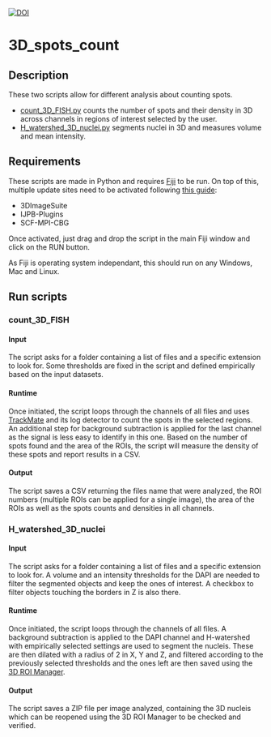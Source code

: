 [![DOI](https://zenodo.org/badge/DOI/10.5281/zenodo.7037853.svg)](https://doi.org/10.5281/zenodo.7037853)

# 3D_spots_count

## Description

These two scripts allow for different analysis about counting spots.

* [count_3D_FISH.py](https://github.com/imcf-shareables/3D_spots_count/blob/main/count_3D_FISH.py) counts the number of spots and their density in 3D across channels in regions of interest selected by the user.
* [H_watershed_3D_nuclei.py](https://github.com/imcf-shareables/3D_spots_count/blob/main/H_watershed_3D_nuclei.py) segments nuclei in 3D and measures volume and mean intensity.

## Requirements

These scripts are made in Python and requires [Fiji](https://doi.org/10.1038/nmeth.2019) to be run. On top of this, multiple update sites need to be activated following [this guide](https://imagej.net/update-sites/#following-an-update-site): 
* 3DImageSuite
* IJPB-Plugins
* SCF-MPI-CBG

Once activated, just drag and drop the script in the main Fiji window and click on the RUN button.

As Fiji is operating system independant, this should run on any Windows, Mac and Linux. 

## Run scripts

### count_3D_FISH

#### Input

The script asks for a folder containing a list of files and a specific extension to look for. Some thresholds are fixed in the script and defined empirically based on the input datasets. 

#### Runtime 

Once initiated, the script loops through the channels of all files and uses [TrackMate](https://www.biorxiv.org/content/10.1101/2021.09.03.458852v2) and its log detector to count the spots in the selected regions. An additional step for background subtraction is applied for the last channel as the signal is less easy to identify in this one. Based on the number of spots found and the area of the ROIs, the script will measure the density of these spots and report results in a CSV.

#### Output

The script saves a CSV returning the files name that were analyzed, the ROI numbers (multiple ROIs can be applied for a single image), the area of the ROIs as well as the spots counts and densities in all channels.

### H_watershed_3D_nuclei

#### Input

The script asks for a folder containing a list of files and a specific extension to look for. A volume and an intensity thresholds for the DAPI are needed to filter the segmented objects and keep the ones of interest. A checkbox to filter objects touching the borders in Z is also there.

#### Runtime 

Once initiated, the script loops through the channels of all files. A background subtraction is applied to the DAPI channel and H-watershed with empirically selected settings are used to segment the nucleis. These are then dilated with a radius of 2 in X, Y and Z, and filtered according to the previously selected thresholds and the ones left are then saved using the [3D ROI Manager](https://academic.oup.com/bioinformatics/article/29/14/1840/231770).

#### Output

The script saves a ZIP file per image analyzed, containing the 3D nucleis which can be reopened using the 3D ROI Manager to be checked and verified.
